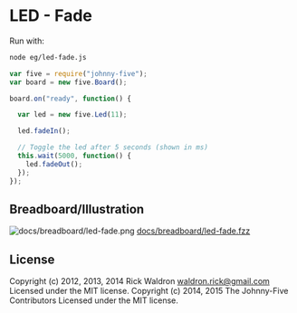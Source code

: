 <!--remove-start-->
# LED - Fade

Run with:
```bash
node eg/led-fade.js
```
<!--remove-end-->

```javascript
var five = require("johnny-five");
var board = new five.Board();

board.on("ready", function() {

  var led = new five.Led(11);

  led.fadeIn();

  // Toggle the led after 5 seconds (shown in ms)
  this.wait(5000, function() {
    led.fadeOut();
  });
});

```


## Breadboard/Illustration


![docs/breadboard/led-fade.png](breadboard/led-fade.png)
[docs/breadboard/led-fade.fzz](breadboard/led-fade.fzz)




<!--remove-start-->
## License
Copyright (c) 2012, 2013, 2014 Rick Waldron <waldron.rick@gmail.com>
Licensed under the MIT license.
Copyright (c) 2014, 2015 The Johnny-Five Contributors
Licensed under the MIT license.
<!--remove-end-->
